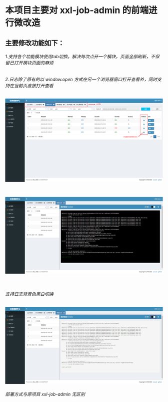 本项目主要对 xxl-job-admin 的前端进行微改造
=========================================
主要修改功能如下：
-----------------
###### 1.支持各个功能模块使用tab切换。解决每次点开一个模块，页面全部刷新，不保留已打开模块页面的麻烦

###### 2.日志除了原有的以 window.open 方式在另一个浏览器窗口打开查看外，同时支持在当前页直接打开查看

![Image](https://raw.githubusercontent.com/Tison-wang/xxl-job-front/main/doc/image/1.jpg)

&nbsp;
         
![Image](https://raw.githubusercontent.com/Tison-wang/xxl-job-front/main/doc/image/2.jpg)

&nbsp;

###### 支持日志背景色黑白切换

![Image](https://raw.githubusercontent.com/Tison-wang/xxl-job-front/main/doc/image/3.jpg)

###### 部署方式与原项目 xxl-job-admin 无区别